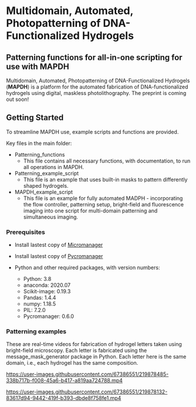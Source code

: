 # Multidomain, Automated, Photopatterning of DNA-Functionalized Hydrogels
## Patterning functions for all-in-one scripting for use with **MAPDH**

Multidomain, Automated, Photopatterning of DNA-Functionalized Hydrogels (**MAPDH**) is a platform for the automated fabrication of DNA-functionalized hydrogels using digital, maskless photolithography. The preprint is coming out soon!



## Getting Started

To streamline MAPDH use, example scripts and functions are provided.

Key files in the main folder:
* Patterning_functions
  * This file contains all necessary functions, with documentation, to run all operations in MAPDH.
* Patterning_example_script
  * This file is an example that uses built-in masks to pattern differently shaped hydrogels.
* MAPDH_example_script
  * This file is an example for fully automated MADPH - incorporating the flow controller, patterning setup, bright-field and fluorescence imaging into one script for multi-domain patterning and simultaneous imaging.

### Prerequisites

* Install lastest copy of [Micromanager](https://micro-manager.org/)
* Install lastest copy of [Pycromanager](https://github.com/micro-manager/pycro-manager)

* Python and other required packages, with version numbers:
  * Python: 3.8
  * anaconda: 2020.07
  * Scikit-image: 0.19.3
  * Pandas: 1.4.4
  * numpy: 1.18.5
  * PIL: 7.2.0
  * Pycromanager: 0.6.0

### Patterning examples
These are real-time videos for fabrication of hydrogel letters taken using bright-field microscopy. Each letter is fabricated using the message_mask_generator package in Python. Each letter here is the same domain, i.e., each hydrogel has the same composition.

https://user-images.githubusercontent.com/67386551/219878485-338b717b-f008-45a6-b417-a819aa724788.mp4

https://user-images.githubusercontent.com/67386551/219878132-83617d94-9442-419f-b393-dbde8f758fe1.mp4

